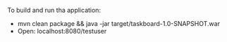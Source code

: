 To build and run tha application:
 * mvn clean package && java -jar target/taskboard-1.0-SNAPSHOT.war
 * Open: localhost:8080/testuser